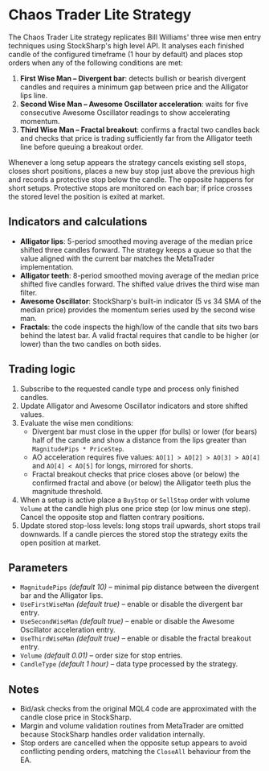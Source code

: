 # Chaos Trader Lite Strategy

The Chaos Trader Lite strategy replicates Bill Williams' three wise men entry techniques using StockSharp's high level API. It analyses each finished candle of the configured timeframe (1 hour by default) and places stop orders when any of the following conditions are met:

1. **First Wise Man – Divergent bar**: detects bullish or bearish divergent candles and requires a minimum gap between price and the Alligator lips line.
2. **Second Wise Man – Awesome Oscillator acceleration**: waits for five consecutive Awesome Oscillator readings to show accelerating momentum.
3. **Third Wise Man – Fractal breakout**: confirms a fractal two candles back and checks that price is trading sufficiently far from the Alligator teeth line before queuing a breakout order.

Whenever a long setup appears the strategy cancels existing sell stops, closes short positions, places a new buy stop just above the previous high and records a protective stop below the candle. The opposite happens for short setups. Protective stops are monitored on each bar; if price crosses the stored level the position is exited at market.

## Indicators and calculations

- **Alligator lips**: 5-period smoothed moving average of the median price shifted three candles forward. The strategy keeps a queue so that the value aligned with the current bar matches the MetaTrader implementation.
- **Alligator teeth**: 8-period smoothed moving average of the median price shifted five candles forward. The shifted value drives the third wise man filter.
- **Awesome Oscillator**: StockSharp's built-in indicator (5 vs 34 SMA of the median price) provides the momentum series used by the second wise man.
- **Fractals**: the code inspects the high/low of the candle that sits two bars behind the latest bar. A valid fractal requires that candle to be higher (or lower) than the two candles on both sides.

## Trading logic

1. Subscribe to the requested candle type and process only finished candles.
2. Update Alligator and Awesome Oscillator indicators and store shifted values.
3. Evaluate the wise men conditions:
   - Divergent bar must close in the upper (for bulls) or lower (for bears) half of the candle and show a distance from the lips greater than `MagnitudePips * PriceStep`.
   - AO acceleration requires five values: `AO[1] > AO[2] > AO[3] > AO[4]` and `AO[4] < AO[5]` for longs, mirrored for shorts.
   - Fractal breakout checks that price closes above (or below) the confirmed fractal and above (or below) the Alligator teeth plus the magnitude threshold.
4. When a setup is active place a `BuyStop` or `SellStop` order with volume `Volume` at the candle high plus one price step (or low minus one step). Cancel the opposite stop and flatten contrary positions.
5. Update stored stop-loss levels: long stops trail upwards, short stops trail downwards. If a candle pierces the stored stop the strategy exits the open position at market.

## Parameters

- `MagnitudePips` *(default 10)* – minimal pip distance between the divergent bar and the Alligator lips.
- `UseFirstWiseMan` *(default true)* – enable or disable the divergent bar entry.
- `UseSecondWiseMan` *(default true)* – enable or disable the Awesome Oscillator acceleration entry.
- `UseThirdWiseMan` *(default true)* – enable or disable the fractal breakout entry.
- `Volume` *(default 0.01)* – order size for stop entries.
- `CandleType` *(default 1 hour)* – data type processed by the strategy.

## Notes

- Bid/ask checks from the original MQL4 code are approximated with the candle close price in StockSharp.
- Margin and volume validation routines from MetaTrader are omitted because StockSharp handles order validation internally.
- Stop orders are cancelled when the opposite setup appears to avoid conflicting pending orders, matching the `CloseAll` behaviour from the EA.
